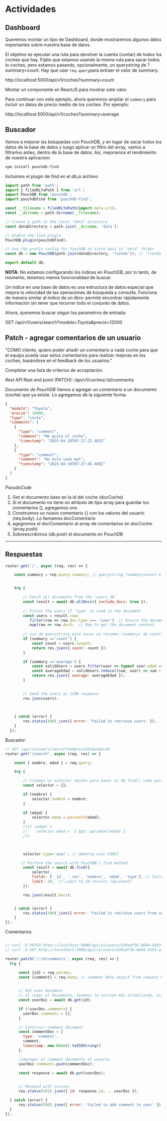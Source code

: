 # Actividades
## Dashboard

Queremos montar un tipo de Dashboard, donde mostraremos algunos datos importantes sobre nuestra base de datos. 


El objetivo es ejecutar una ruta para devolver la cuenta (contar) de todos los coches que hay. Fijáte que estamos usando la misma ruta para sacar todos lo coches, pero estamos pasando, opcionalmente, un querystring de ?summary=count. Hay que usar `req.query`para extraer el valor de summary.

http://localhost:5000/api/v1/coches?summary=count

Montar un componente en ReactJS para mostrar este valor.

Para continuar con este ejemplo, ahora queremos ampliar el `summary` para incluir un datos de precio medio de los coches. Por ejemplo:

http://localhost:5000/api/v1/coches?summary=average


## Buscador
Vamos a mejorar las búsquedas con PouchDB, y en lugar de sacar todos los datos de la base de datos y luego aplicar un filtro del array, vamos a filtrarlos antes, dentro de la base de datos. Asi, mejoramos el rendimiento de nuestra aplicacion:

```bash
npm install pouchdb-find
```

Incluimos el plugin de find en el *db.js* archivo:

```jsx
import path from 'path';
import { fileURLToPath } from 'url';
import PouchDB from 'pouchdb';
import pouchdbFind from 'pouchdb-find';

const __filename = fileURLToPath(import.meta.url);
const __dirname = path.dirname(__filename);

// Create a path to the local "data" directory
const dataDirectory = path.join(__dirname, 'data');

// Enable the find plugin
PouchDB.plugin(pouchdbFind);

// Use the prefix config for PouchDB to store data in "data" folder
const db = new PouchDB(path.join(dataDirectory, 'tienda')); // 'tienda' is your database name

export default db;

```

**NOTA**: No estamos configurando los índices en PouchDB, por lo tanto, de momento, tenemos menos funcionalidad de buscar.

Un índice en una base de datos es una estructura de datos especial que mejora la velocidad de las operaciones de búsqueda y consulta. Funciona de manera similar al índice de un libro: permite encontrar rápidamente información sin tener que recorrer todo el conjunto de datos.

Ahora, queremos buscar ségun los parametros de entrada:

GET /api/v1/users/search?modelo=Toyota&precio=12000

## Patch - agregar comentarios de un usuario

"COMO cliente, quiero poder añadir un comentario a cada coche para que el equipo pueda usar estos comentarios para realizar mejoras en los coches, basándose en el feedback de los usuarios."

Completar una lista de criterios de acceptación.

*Rest API*
Rest end point (PATCH): /api/v1/coches/:id/comments

*Documento de PouchDB*
Vamos a agregar un comentario a un documento (coche) que ya existe. Lo agregamos de la siguiente forma:

```json
{
  "modelo": "Toyota",
  "precio": 10000,
  "type": "coche",
  "comments": [
    {
      "type": "comment",
      "comment": "Me gusta el coche",
      "timestamp": "2025-04-10T07:27:22.463Z"
    },
    {
      "type": "comment",
      "comment": "No esta nada mal",
      "timestamp": "2025-04-10T07:27:45.480Z"
    }
  ]
}

```

*PseudoCode*
1. Get el documento baso en la id del coche (docCoche)
2. Si el documento no tiene un atributo de tipo array para guardar los comentarios [], agregamos uno.
3. Construimos un nuevo comentario {} con los valores del usuario (req.body). Lo llamamos docComentario
4. agegremos el docComentario al array de comentarios en docCoche. (array.push)
5. Sobreescribimos (db.post) el documento en PouchDB



---

## Respuestas
```jsx
router.get('/', async (req, res) => {

    const summary = req.query.summary; // querystring ?summary=count o ?summary=average


    try {

        // Fetch all documents from the 'users_db'
        const result = await db.allDocs({ include_docs: true });
        
        // Filter the users if 'type' is used in the document
        const users = result.rows
          .filter(row => row.doc.type === 'user')  // Ensure the document type is 'user'
          .map(row => row.doc);  // Map to get the document content
  
        // uso de querystring para sacar un resumen (summary) de count y average 
        if (summary =='count') {
            const count = users.length;
            return res.json({ count: count });
        }

        if (summary =='average') {
            const validUsers = users.filter(user => typeof user.edad === 'number' && !isNaN(user.edad));
            const averageEdad = validUsers.reduce((sum, user) => sum + user.edad, 0) / users.length;
            return res.json({ average: averageEdad });
        }
        

        // Send the users as JSON response
        res.json(users);

  
        
    } catch (error) {
        res.status(500).json({ error: 'Failed to retrieve users' });
    }
  });

```


Buscador:


```jsx
// GET /api/v1/users/search?nombre=John&edad=30
router.get('/search', async (req, res) => {

    const { nombre, edad } = req.query;

    try {

        // Creamos un selector objeto para pasar al db.find() como parámetro
        const selector = {};

        if (nombre) {
            selector.nombre = nombre;
        }
       
        if (edad) {
            selector.edad = parseInt(edad);
        }
        //if (edad) {
        //    selector.edad =  { $gt: parseInt(edad) }; 
        //}
       


        selector.type='user'; // deberia usar CONST

       // Perform the search with PouchDB's find method
        const result = await db.find({
            selector,
            fields: ['_id', '_rev', 'nombre', 'edad', 'type'], // Include fields you want to return
            limit: 10,  // Limit to 10 results (opcional)
        });

        res.json(result.docs);


    } catch (error) {
        res.status(500).json({ error: 'Failed to retrieve users from search' });
    }
});
```


Comentarios
```jsx

// curl -X PATCH http://localhost:5000/api/v1/users/639adf36-8684-4393-a168-0da6d93a811f/comments -H "Content-Type: application/json"  -d '{"comment": "Hello how are you"}'
// curl -X GET http://localhost:5000/api/v1/users/639adf36-8684-4393-a168-0da6d93a811f

router.patch('/:id/comments', async (req, res) => {
  try {

      const {id} = req.params;
      const {comment} = req.body; // comment data object from request body
      

      // Get user document
      // al coger el documento, tenemos la version más actualizado, asi que no hace falta gestionar el _rev
      const userDoc = await db.get(id);

      if (!userDoc.comments) {
        userDoc.comments = [];
      }

      // Construir comment document
      const commentDoc = {
        type: 'comment',
        comment,
        timestamp: new Date().toISOString()
      };

      //Agregar el comment documento al usuario
      userDoc.comments.push(commentDoc);

      const response = await db.put(userDoc);

      
      // Respond with success
      res.status(201).json({ id: response.id, ...userDoc });

  } catch (error) {
      res.status(500).json({ error: 'Failed to add comment to user' });
  }
});
```